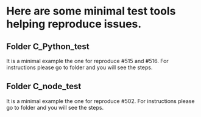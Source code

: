 # Here are some minimal test tools helping reproduce issues.

## Folder C_Python_test 
It is a minimal example the one for reproduce #515 and #516. For instructions please go to folder and you will see the steps.
## Folder C_node_test
It is a minimal example the one for reproduce #502. For instructions please go to folder and you will see the steps.


